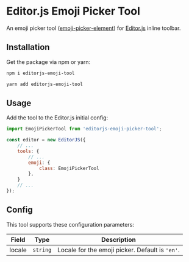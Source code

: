 # Editor.js Emoji Picker Tool

An emoji picker tool ([emoji-picker-element](https://github.com/nolanlawson/emoji-picker-element)) for [Editor.js](https://editorjs.io/) inline toolbar.

## Installation

Get the package via npm or yarn:

```bash
npm i editorjs-emoji-tool
```

```bash
yarn add editorjs-emoji-tool
```

## Usage

Add the tool to the Editor.js initial config:

```js
import EmojiPickerTool from 'editorjs-emoji-picker-tool';

const editor = new EditorJS({
    // ...
    tools: {
        // ...
        emoji: {
            class: EmojiPickerTool
        },
    }
    // ...
});
```

## Config

This tool supports these configuration parameters:

| Field | Type | Description |
| --- | --- | --- |
| locale | `string` | Locale for the emoji picker. Default is `'en'`. |


